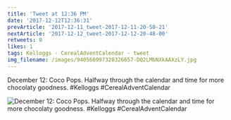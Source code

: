 ```yaml
---
title: 'Tweet at 12:36 PM'
date: '2017-12-12T12:36:31'
prevArticle: '2017-12-11_tweet-2017-12-11-20-50-21'
nextArticle: '2017-12-12_tweet-2017-12-12-20-48-00'
retweets: 0
likes: 1
tags: Kelloggs - CerealAdventCalendar - tweet
img_filename: /images/940560997328326657-DQ2LMbNXkAAXzLY.jpg
---
```

December 12: Coco Pops. Halfway through the calendar and time for more chocolaty goodness. #Kelloggs #CerealAdventCalendar

![December 12: Coco Pops. Halfway through the calendar and time for more chocolaty goodness. #Kelloggs #CerealAdventCalendar](/images/940560997328326657-DQ2LMbNXkAAXzLY.jpg "December 12: Coco Pops. Halfway through the calendar and time for more chocolaty goodness. #Kelloggs #CerealAdventCalendar")